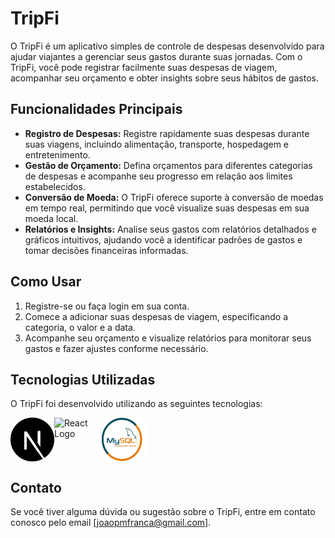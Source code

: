 # TripFi

O TripFi é um aplicativo simples de controle de despesas desenvolvido para ajudar viajantes a gerenciar seus gastos durante suas jornadas. Com o TripFi, você pode registrar facilmente suas despesas de viagem, acompanhar seu orçamento e obter insights sobre seus hábitos de gastos.

## Funcionalidades Principais

- **Registro de Despesas:** Registre rapidamente suas despesas durante suas viagens, incluindo alimentação, transporte, hospedagem e entretenimento.
- **Gestão de Orçamento:** Defina orçamentos para diferentes categorias de despesas e acompanhe seu progresso em relação aos limites estabelecidos.
- **Conversão de Moeda:** O TripFi oferece suporte à conversão de moedas em tempo real, permitindo que você visualize suas despesas em sua moeda local.
- **Relatórios e Insights:** Analise seus gastos com relatórios detalhados e gráficos intuitivos, ajudando você a identificar padrões de gastos e tomar decisões financeiras informadas.


## Como Usar

1. Registre-se ou faça login em sua conta.
2. Comece a adicionar suas despesas de viagem, especificando a categoria, o valor e a data.
3. Acompanhe seu orçamento e visualize relatórios para monitorar seus gastos e fazer ajustes conforme necessário.

## Tecnologias Utilizadas

O TripFi foi desenvolvido utilizando as seguintes tecnologias:

<div style="display: flex;">
  <img src="/public/next.png" alt="Next.js Logo" width="70" style="vertical-align: middle;"> 
  <img src="https://upload.wikimedia.org/wikipedia/commons/thumb/a/a7/React-icon.svg/320px-React-icon.svg.png" alt="React Logo" width="70" style="vertical-align: middle;">
  <img src="/public/mysql.png" alt="MySQL Logo" width="80" style="vertical-align: middle;">
</div>

## Contato

Se você tiver alguma dúvida ou sugestão sobre o TripFi, entre em contato conosco pelo email [joaopmfranca@gmail.com].
